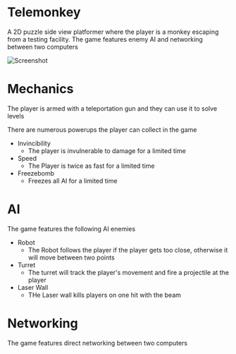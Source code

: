 # Telemonkey
A 2D puzzle side view platformer where the player is a monkey escaping from a testing facility. The game features enemy AI and networking between two computers

![Screenshot](https://github.com/davidsollinger/Telemonkey/blob/master/Screenshots/Telemonkey%203.png)

# Mechanics
The player is armed with a teleportation gun and they can use it to solve levels

There are numerous powerups the player can collect in the game
- Invincibility
    * The player is invulnerable to damage for a limited time
 - Speed
    * The Player is twice as fast for a limited time
 - Freezebomb
    * Freezes all AI for a limited time

# AI
The game features the following AI enemies
- Robot
  * The Robot follows the player if the player gets too close, otherwise it will move between two points
- Turret
  * The turret will track the player's movement and fire a projectile at the player
- Laser Wall
  * THe Laser wall kills players on one hit with the beam
  
# Networking
The game features direct networking between two computers
